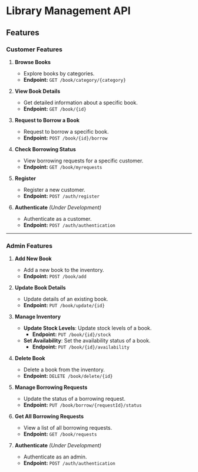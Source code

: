 # Library Management API

## Features

### Customer Features

1. **Browse Books**  
   - Explore books by categories.  
   - **Endpoint:** `GET /book/category/{category}`

2. **View Book Details**  
   - Get detailed information about a specific book.  
   - **Endpoint:** `GET /book/{id}`

3. **Request to Borrow a Book**  
   - Request to borrow a specific book.  
   - **Endpoint:** `POST /book/{id}/borrow`

4. **Check Borrowing Status**  
   - View borrowing requests for a specific customer.  
   - **Endpoint:** `GET /book/myrequests`

5. **Register**  
   - Register a new customer.  
   - **Endpoint:** `POST /auth/register`

6. **Authenticate** *(Under Development)*  
   - Authenticate as a customer.  
   - **Endpoint:** `POST /auth/authentication`

---

### Admin Features

1. **Add New Book**  
   - Add a new book to the inventory.  
   - **Endpoint:** `POST /book/add`

2. **Update Book Details**  
   - Update details of an existing book.  
   - **Endpoint:** `PUT /book/update/{id}`

3. **Manage Inventory**  
   - **Update Stock Levels**: Update stock levels of a book.  
     - **Endpoint:** `PUT /book/{id}/stock`
   - **Set Availability**: Set the availability status of a book.  
     - **Endpoint:** `PUT /book/{id}/availability`

4. **Delete Book**  
   - Delete a book from the inventory.  
   - **Endpoint:** `DELETE /book/delete/{id}`

5. **Manage Borrowing Requests**  
   - Update the status of a borrowing request.  
   - **Endpoint:** `PUT /book/borrow/{requestId}/status`

6. **Get All Borrowing Requests**  
   - View a list of all borrowing requests.  
   - **Endpoint:** `GET /book/requests`

7. **Authenticate** *(Under Development)*  
   - Authenticate as an admin.  
   - **Endpoint:** `POST /auth/authentication`

